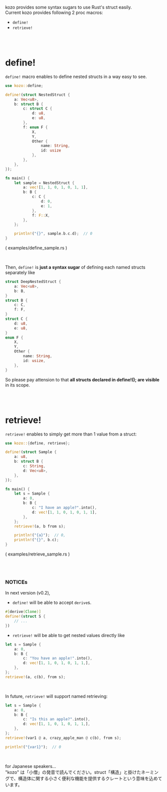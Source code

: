 kozo provides some syntax sugars to use Rust's struct easily.\
Current kozo provides following 2 proc macros:

- `define!`
- `retrieve!`

<br/>
<br/>

# define!
`define!` macro enables to define nested structs in a way easy to see.

```rs
use kozo::define;

define!(struct NestedStruct {
    a: Vec<u8>,
    b: struct B {
        c: struct C {
            d: u8,
            e: u8,
        },
        f: enum F {
            X,
            Y,
            Other {
                name: String,
                id: usize
            },
        },
    },
});

fn main() {
    let sample = NestedStruct {
        a: vec![1, 1, 0, 1, 0, 1, 1],
        b: B {
            c: C {
                d: 0,
                e: 1,
            },
            f: F::X,
        },
    };

    println!("{}", sample.b.c.d);  // 0
}
```
( examples/define_sample.rs )

<br/>

Then, `define!` is **just a syntax sugar** of defining each named structs separately like

```rs
struct DeepNestedStruct {
    a: Vec<u8>,
    b: B,
}
struct B {
    c: C,
    f: F,
}
struct C {
    d: u8,
    e: u8,
}
enum F {
    X,
    Y,
    Other {
        name: String,
        id: usize,
    },
}
```
So please pay attension to that **all structs declared in define!(); are visible** in its scope.

<br/>
<br/>

# retrieve!
`retrieve!` enables to simply get more than 1 value from a struct:

```rs
use kozo::{define, retrieve};

define!(struct Sample {
    a: u8,
    b: struct B {
        c: String,
        d: Vec<u8>,
    },
});

fn main() {
    let s = Sample {
        a: 0,
        b: B {
            c: "I have an apple?".into(),
            d: vec![1, 1, 0, 1, 0, 1, 1],
        },
    };
    retrieve!(a, b from s);

    println!("{a}");  // 0,
    println!("{}", b.c);
}
```
( examples/retrieve_sample.rs )

<br/>
<br/>

### NOTICEs
In next version (v0.2),

- `define!` will be able to accept `derive`s.

```rs
#[derive(Clone)]
define!(struct S {
    // ...
})
```

- `retrieve!` will be able to get nested values directly like

```rs
let s = Sample {
    a: 0,
    b: B {
        c: "You have an apple!".into(),
        d: vec![1, 1, 0, 1, 0, 1, 1,],
    },
};
retrieve!(a, c(b), from s);
```

<br/>

In future, `retrieve!` will support named retrieving:

```rs
let s = Sample {
    a: 0,
    b: B {
        c: "Is this an apple?".into(),
        d: vec![1, 1, 0, 1, 0, 1, 1,],
    },
};
retrieve!(var1 @ a, crazy_apple_man @ c(b), from s);

println!("{var1}");  // 0
```

<br/>

for Japanese speakers...\
"kozo" は「小僧」の発音で読んでください。struct「構造」と掛けたネーミングで、構造体に関する小さく便利な機能を提供するクレートという意味を込めています。